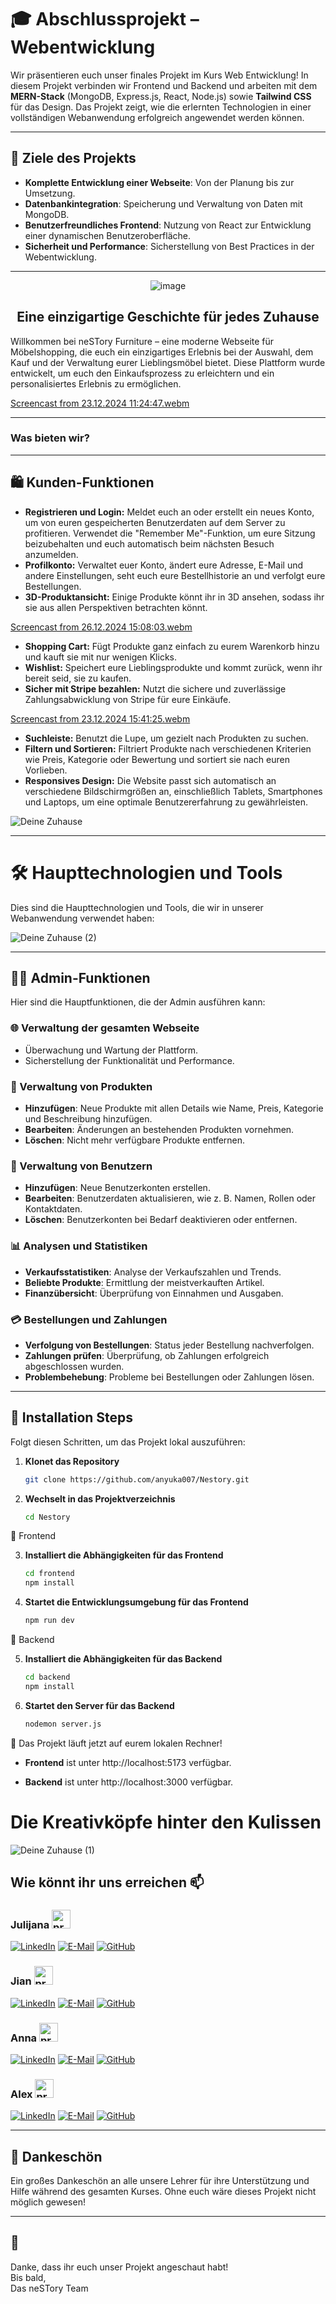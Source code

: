 # 🎓 Abschlussprojekt – Webentwicklung
Wir präsentieren euch unser finales Projekt im Kurs Web Entwicklung! In diesem Projekt verbinden wir Frontend und Backend und arbeiten mit dem **MERN-Stack** (MongoDB, Express.js, React, Node.js) sowie **Tailwind CSS** für das Design. Das Projekt zeigt, wie die erlernten Technologien in einer vollständigen Webanwendung erfolgreich angewendet werden können.

---

## 🎯 Ziele des Projekts


-  **Komplette Entwicklung einer Webseite**: Von der Planung bis zur Umsetzung.  
-  **Datenbankintegration**: Speicherung und Verwaltung von Daten mit MongoDB.  
-  **Benutzerfreundliches Frontend**: Nutzung von React zur Entwicklung einer dynamischen Benutzeroberfläche.  
-  **Sicherheit und Performance**: Sicherstellung von Best Practices in der Webentwicklung.

---




<div align="center">
  <img src="https://github.com/user-attachments/assets/6934a394-58e3-4f79-a295-9fe40514bc30" alt="image" />
</div>



<div align="center">
<h2>Eine einzigartige Geschichte für jedes Zuhause</h2>
</div>


Willkommen bei neSTory Furniture – eine moderne Webseite für Möbelshopping, die euch ein einzigartiges Erlebnis bei der Auswahl, dem Kauf und der Verwaltung eurer Lieblingsmöbel bietet. Diese Plattform wurde entwickelt, um euch den Einkaufsprozess zu erleichtern und ein personalisiertes Erlebnis zu ermöglichen.

[Screencast from 23.12.2024 11:24:47.webm](https://github.com/user-attachments/assets/5acc3525-163c-4944-b187-e009341efc17)

---

### Was bieten wir?  

---

## 🛍️ Kunden-Funktionen

- **Registrieren und Login:** Meldet euch an oder erstellt ein neues Konto, um von euren gespeicherten Benutzerdaten auf dem Server zu profitieren. Verwendet die "Remember Me"-Funktion, um eure Sitzung beizubehalten und euch automatisch beim nächsten Besuch anzumelden.
- **Profilkonto:**  Verwaltet euer Konto, ändert eure Adresse, E-Mail und andere Einstellungen, seht euch eure Bestellhistorie an und verfolgt eure Bestellungen.
- **3D-Produktansicht:** Einige Produkte könnt ihr in 3D ansehen, sodass ihr sie aus allen Perspektiven betrachten könnt.
    
[Screencast from 26.12.2024 15:08:03.webm](https://github.com/user-attachments/assets/8f421c79-4e60-494d-99ed-447e643c404c)

- **Shopping Cart:** Fügt Produkte ganz einfach zu eurem Warenkorb hinzu und kauft sie mit nur wenigen Klicks.
- **Wishlist:** Speichert eure Lieblingsprodukte und kommt zurück, wenn ihr bereit seid, sie zu kaufen. 
- **Sicher mit Stripe bezahlen:** Nutzt die sichere und zuverlässige Zahlungsabwicklung von Stripe für eure Einkäufe.

[Screencast from 23.12.2024 15:41:25.webm](https://github.com/user-attachments/assets/340276eb-5f88-47e7-9426-06f76fffc5ae)

- **Suchleiste:** Benutzt die Lupe, um gezielt nach Produkten zu suchen.
- **Filtern und Sortieren:** Filtriert Produkte nach verschiedenen Kriterien wie Preis, Kategorie oder Bewertung und sortiert sie nach euren Vorlieben.
- **Responsives Design:** Die Website passt sich automatisch an verschiedene Bildschirmgrößen an, einschließlich Tablets, Smartphones und Laptops, um eine optimale Benutzererfahrung zu gewährleisten.
  
![Deine Zuhause](https://github.com/user-attachments/assets/9526fce1-8912-4759-8a31-0bef7dc97ab3)

---

# 🛠 Haupttechnologien und Tools
Dies sind die Haupttechnologien und Tools, die wir in unserer Webanwendung verwendet haben:

![Deine Zuhause (2)](https://github.com/user-attachments/assets/840f3d9a-db04-4537-9480-e9d99cb5397d)

---

## 👨‍💼 Admin-Funktionen

Hier sind die Hauptfunktionen, die der Admin ausführen kann:
### 🌐 Verwaltung der gesamten Webseite
- Überwachung und Wartung der Plattform.
- Sicherstellung der Funktionalität und Performance.

### 🛒 Verwaltung von Produkten
-  **Hinzufügen**: Neue Produkte mit allen Details wie Name, Preis, Kategorie und Beschreibung hinzufügen.  
-  **Bearbeiten**: Änderungen an bestehenden Produkten vornehmen.  
-  **Löschen**: Nicht mehr verfügbare Produkte entfernen.

### 👥 Verwaltung von Benutzern
-  **Hinzufügen**: Neue Benutzerkonten erstellen.  
-  **Bearbeiten**: Benutzerdaten aktualisieren, wie z. B. Namen, Rollen oder Kontaktdaten.  
-  **Löschen**: Benutzerkonten bei Bedarf deaktivieren oder entfernen.

### 📊 Analysen und Statistiken
-  **Verkaufsstatistiken**: Analyse der Verkaufszahlen und Trends.  
-  **Beliebte Produkte**: Ermittlung der meistverkauften Artikel.  
-  **Finanzübersicht**: Überprüfung von Einnahmen und Ausgaben.

### 💳 Bestellungen und Zahlungen
-  **Verfolgung von Bestellungen**: Status jeder Bestellung nachverfolgen.  
-  **Zahlungen prüfen**: Überprüfung, ob Zahlungen erfolgreich abgeschlossen wurden.  
-  **Problembehebung**: Probleme bei Bestellungen oder Zahlungen lösen.

 ---


 ## 🚀 Installation Steps

Folgt diesen Schritten, um das Projekt lokal auszuführen:

1. **Klonet das Repository**  
   ```bash
   git clone https://github.com/anyuka007/Nestory.git
   
2. **Wechselt in das Projektverzeichnis**
   ```bash
   cd Nestory
   
📂 Frontend

3. **Installiert die Abhängigkeiten für das Frontend**
   ```bash
   cd frontend
   npm install

4. **Startet die Entwicklungsumgebung für das Frontend**
   ```bash
   npm run dev

📂 Backend

5. **Installiert die Abhängigkeiten für das Backend**
   ```bash
   cd backend
   npm install

6. **Startet den Server für das Backend**
   ```bash
   nodemon server.js

🎉 Das Projekt läuft jetzt auf eurem lokalen Rechner!

- **Frontend** ist unter http://localhost:5173 verfügbar.

- **Backend** ist unter http://localhost:3000 verfügbar.

# Die Kreativköpfe hinter den Kulissen

![Deine Zuhause (1)](https://github.com/user-attachments/assets/a5979085-0364-479b-b83a-032e374864fa)



 ## Wie könnt ihr uns erreichen 📫

### Julijana <img src="https://github.com/user-attachments/assets/6f751ed6-0e7c-4fb4-95ec-52f5d8ffbfe8" alt="programmer" style="width: 30px; height: 30px;" />


 [![LinkedIn](https://img.shields.io/badge/-LinkedIn-0A66C2?style=for-the-badge&logo=linkedin&logoColor=white)](https://www.linkedin.com/in/julijana-uneva-b28a751b5)  [![E-Mail](https://img.shields.io/badge/-E--Mail-D14836?style=for-the-badge&logo=gmail&logoColor=white)](mailto:julijana3uneva@gmail.com)   [![GitHub](https://img.shields.io/badge/-GitHub-181717?style=for-the-badge&logo=github&logoColor=white)](https://github.com/JulijanaUneva)


### Jian <img src="https://github.com/user-attachments/assets/2153c84c-bba9-4199-a75f-b8561262ef87" alt="programmer" style="width: 30px; height: 30px;" />

 [![LinkedIn](https://img.shields.io/badge/-LinkedIn-0A66C2?style=for-the-badge&logo=linkedin&logoColor=white)](https://www.linkedin.com/in/jian-lu-705184330)
[![E-Mail](https://img.shields.io/badge/-E--Mail-D14836?style=for-the-badge&logo=gmail&logoColor=white)](mailto:jian.lu.ou@gmail.com)
 [![GitHub](https://img.shields.io/badge/-GitHub-181717?style=for-the-badge&logo=github&logoColor=white)](https://github.com/LuJian2024)
  
### Anna <img src="https://github.com/user-attachments/assets/f6e95a2e-8a9a-4aca-8798-47d40a5e2802" alt="programmer" style="width: 30px; height: 30px;" />

 [![LinkedIn](https://img.shields.io/badge/-LinkedIn-0A66C2?style=for-the-badge&logo=linkedin&logoColor=white)](https://www.linkedin.com/in/anna-popova-95b27393)
 [![E-Mail](https://img.shields.io/badge/-E--Mail-D14836?style=for-the-badge&logo=gmail&logoColor=white)](mailto:anna.popova0510@gmail.com)
 [![GitHub](https://img.shields.io/badge/-GitHub-181717?style=for-the-badge&logo=github&logoColor=white)](https://github.com/anyuka007)

### Alex <img src="https://github.com/user-attachments/assets/129331f2-453d-4e4c-aaa0-5a0626f55a40" alt="programmer" style="width: 30px; height: 30px;" />


 [![LinkedIn](https://img.shields.io/badge/-LinkedIn-0A66C2?style=for-the-badge&logo=linkedin&logoColor=white)](https://www.linkedin.com/in/alex-nezhad-2517a6322)
 [![E-Mail](https://img.shields.io/badge/-E--Mail-D14836?style=for-the-badge&logo=gmail&logoColor=white)](mailto:mohammad.mohammad@dci-student.org)
 [![GitHub](https://img.shields.io/badge/-GitHub-181717?style=for-the-badge&logo=github&logoColor=white)](https://github.com/Alexxmanii)

 ---

## 🙏 Dankeschön

Ein großes Dankeschön an alle unsere Lehrer für ihre Unterstützung und Hilfe während des gesamten Kurses. Ohne euch wäre dieses Projekt nicht möglich gewesen!

---

## 👋 
Danke, dass ihr euch unser Projekt angeschaut habt! 
<br>Bis bald,  
Das neSTory Team








  
 




